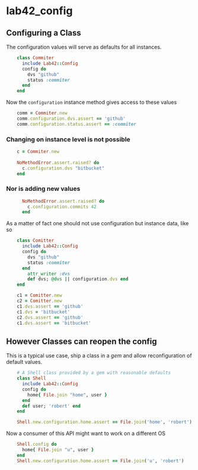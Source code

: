 
# lab42\_config

## Configuring a Class

The configuration values will serve as defaults for all instances.

```ruby
    class Commiter
      include Lab42::Config
      config do 
        dvs "github"
        status :commiter
      end
    end
```

Now the `configuration` instance method gives access to these values

```ruby
    comm = Commiter.new
    comm.configuration.dvs.assert == 'github'
    comm.configuration.status.assert == :commiter
```

### Changing on instance level is not possible

```ruby
    c = Commiter.new
    
    NoMethodError.assert.raised? do
      c.configuration.dvs "bitbucket"
    end
```

### Nor is adding new values

```ruby
      NoMethodError.assert.raised? do
        c.configuration.commits 42
      end
```

As a matter of fact one should not use configuration but instance data, like so

```ruby
    class Comitter
      include Lab42::Config
      config do 
        dvs "github"
        status :commiter
      end
        attr_writer :dvs
        def dvs; @dvs || configuration.dvs end
    end

    c1 = Comitter.new
    c2 = Comitter.new
    c1.dvs.assert == 'github'
    c1.dvs = 'bitbucket'
    c2.dvs.assert == 'github'
    c1.dvs.assert == 'bitbucket'
```

## However Classes can reopen the config


This is a typical use case, ship a class in a _gem_ and allow reconfiguration
of default values.

```ruby
    # A Shell class provided by a gem with reasonable defaults
    class Shell
      include Lab42::Config
      config do
        home{ File.join "home", user }
      end
      def user; 'robert' end
    end

    Shell.new.configuration.home.assert == File.join('home', 'robert')
```

Now a consumer of this API might want to work on a different OS

```ruby
    Shell.config do
      home{ File.join "u", user }
    end
    Shell.new.configuration.home.assert == File.join('u', 'robert')
```



